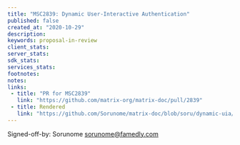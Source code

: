 ```yaml
---
title: "MSC2839: Dynamic User-Interactive Authentication"
published: false
created_at: "2020-10-29"
description:
keywords: proposal-in-review
client_stats:
server_stats:
sdk_stats:
services_stats:
footnotes:
notes:
links:
 - title: "PR for MSC2839"
   link: "https://github.com/matrix-org/matrix-doc/pull/2839"
 - title: Rendered
   link: "https://github.com/Sorunome/matrix-doc/blob/soru/dynamic-uia/proposals/2839-dynamic-uia.md"
---
```


Signed-off-by: Sorunome <sorunome@famedly.com>
